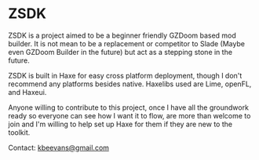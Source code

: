 # ZSDK

ZSDK is a project aimed to be a beginner friendly GZDoom based mod builder. It is not mean to be a replacement or competitor to Slade (Maybe even GZDoom Builder in the future) but act as a stepping stone in the future.

ZSDK is built in Haxe for easy cross platform deployment, though I don't recommend any platforms besides native. Haxelibs used are Lime, openFL, and Haxeui.

Anyone willing to contribute to this project, once I have all the groundwork ready so everyone can see how I want it to flow, are more than welcome to join and I'm willing to help set up Haxe for them if they are new to the toolkit.

Contact: kbeevans@gmail.com